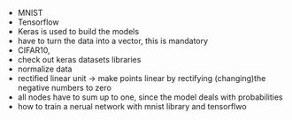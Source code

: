 - MNIST
- Tensorflow
- Keras is used to build the models
- have to turn the data into a vector, this is mandatory
- CIFAR10,
- check out keras datasets libraries
- normalize data
- rectified linear unit -> make points linear by rectifying (changing)the negative numbers to zero
- all nodes have to sum up to one, since the model deals with probabilities
- how to train a nerual network with mnist library and tensorflwo